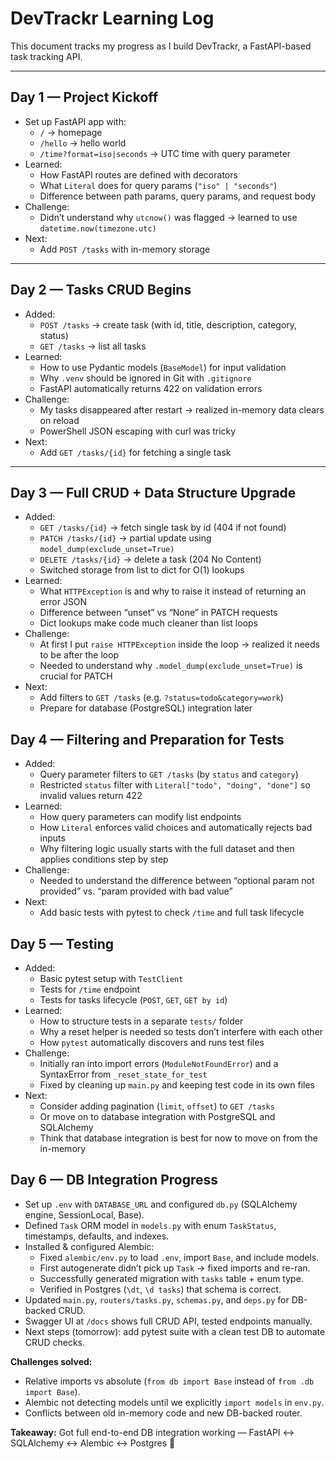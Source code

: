 # DevTrackr Learning Log

This document tracks my progress as I build DevTrackr, a FastAPI-based task tracking API.

---

## Day 1 — Project Kickoff
- Set up FastAPI app with:
  - `/` → homepage
  - `/hello` → hello world
  - `/time?format=iso|seconds` → UTC time with query parameter
- Learned:
  - How FastAPI routes are defined with decorators
  - What `Literal` does for query params (`"iso" | "seconds"`)
  - Difference between path params, query params, and request body
- Challenge:
  - Didn’t understand why `utcnow()` was flagged → learned to use `datetime.now(timezone.utc)`
- Next:
  - Add `POST /tasks` with in-memory storage

---

## Day 2 — Tasks CRUD Begins
- Added:
  - `POST /tasks` → create task (with id, title, description, category, status)
  - `GET /tasks` → list all tasks
- Learned:
  - How to use Pydantic models (`BaseModel`) for input validation
  - Why `.venv` should be ignored in Git with `.gitignore`
  - FastAPI automatically returns 422 on validation errors
- Challenge:
  - My tasks disappeared after restart → realized in-memory data clears on reload
  - PowerShell JSON escaping with curl was tricky
- Next:
  - Add `GET /tasks/{id}` for fetching a single task

---

## Day 3 — Full CRUD + Data Structure Upgrade
- Added:
  - `GET /tasks/{id}` → fetch single task by id (404 if not found)
  - `PATCH /tasks/{id}` → partial update using `model_dump(exclude_unset=True)`
  - `DELETE /tasks/{id}` → delete a task (204 No Content)
  - Switched storage from list to dict for O(1) lookups
- Learned:
  - What `HTTPException` is and why to raise it instead of returning an error JSON
  - Difference between “unset” vs “None” in PATCH requests
  - Dict lookups make code much cleaner than list loops
- Challenge:
  - At first I put `raise HTTPException` inside the loop → realized it needs to be after the loop
  - Needed to understand why `.model_dump(exclude_unset=True)` is crucial for PATCH
- Next:
  - Add filters to `GET /tasks` (e.g. `?status=todo&category=work`)
  - Prepare for database (PostgreSQL) integration later

## Day 4 — Filtering and Preparation for Tests
- Added:
  - Query parameter filters to `GET /tasks` (by `status` and `category`)
  - Restricted `status` filter with `Literal["todo", "doing", "done"]` so invalid values return 422
- Learned:
  - How query parameters can modify list endpoints
  - How `Literal` enforces valid choices and automatically rejects bad inputs
  - Why filtering logic usually starts with the full dataset and then applies conditions step by step
- Challenge:
  - Needed to understand the difference between “optional param not provided” vs. “param provided with bad value”
- Next:
  - Add basic tests with pytest to check `/time` and full task lifecycle

## Day 5 — Testing
- Added:
  - Basic pytest setup with `TestClient`
  - Tests for `/time` endpoint
  - Tests for tasks lifecycle (`POST`, `GET`, `GET by id`)
- Learned:
  - How to structure tests in a separate `tests/` folder
  - Why a reset helper is needed so tests don’t interfere with each other
  - How `pytest` automatically discovers and runs test files
- Challenge:
  - Initially ran into import errors (`ModuleNotFoundError`) and a SyntaxError from `_reset_state_for_test`
  - Fixed by cleaning up `main.py` and keeping test code in its own files
- Next:
  - Consider adding pagination (`limit`, `offset`) to `GET /tasks`
  - Or move on to database integration with PostgreSQL and SQLAlchemy
  - Think that database integration is best for now to move on from the in-memory

## Day 6 — DB Integration Progress

- Set up `.env` with `DATABASE_URL` and configured `db.py` (SQLAlchemy engine, SessionLocal, Base).
- Defined `Task` ORM model in `models.py` with enum `TaskStatus`, timestamps, defaults, and indexes.
- Installed & configured Alembic:
  - Fixed `alembic/env.py` to load `.env`, import `Base`, and include models.
  - First autogenerate didn’t pick up `Task` → fixed imports and re-ran.
  - Successfully generated migration with `tasks` table + enum type.
  - Verified in Postgres (`\dt`, `\d tasks`) that schema is correct.
- Updated `main.py`, `routers/tasks.py`, `schemas.py`, and `deps.py` for DB-backed CRUD.
- Swagger UI at `/docs` shows full CRUD API, tested endpoints manually.
- Next steps (tomorrow): add pytest suite with a clean test DB to automate CRUD checks.

**Challenges solved:**
- Relative imports vs absolute (`from db import Base` instead of `from .db import Base`).
- Alembic not detecting models until we explicitly `import models` in `env.py`.
- Conflicts between old in-memory code and new DB-backed router.

**Takeaway:** Got full end-to-end DB integration working — FastAPI ↔ SQLAlchemy ↔ Alembic ↔ Postgres 🚀
